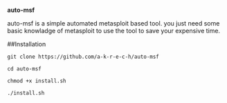 **auto-msf**

auto-msf is a simple automated metasploit based tool.
you just need some basic knowladge of metasploit to use the tool to save your expensive time. 

##Installation

```
git clone https://github.com/a-k-r-e-c-h/auto-msf
```
```
cd auto-msf
```
```
chmod +x install.sh
```

```
./install.sh
```
